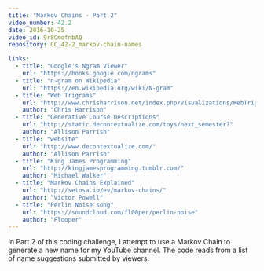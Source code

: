 ```yaml
---
title: "Markov Chains - Part 2"
video_number: 42.2
date: 2016-10-25
video_id: 9r8CmofnbAQ
repository: CC_42-2_markov-chain-names

links:
  - title: "Google's Ngram Viewer"  
    url: "https://books.google.com/ngrams"
  - title: "n-gram on Wikipedia"  
    url: "https://en.wikipedia.org/wiki/N-gram"
  - title: "Web Trigrams"  
    url: "http://www.chrisharrison.net/index.php/Visualizations/WebTrigrams"
    author: "Chris Harrison"
  - title: "Generative Course Descriptions"  
    url: "http://static.decontextualize.com/toys/next_semester?"
    author: "Allison Parrish"
  - title: "website"  
    url: "http://www.decontextualize.com/"
    author: "Allison Parrish"
  - title: "King James Programming"  
    url: "http://kingjamesprogramming.tumblr.com/"
    author: "Michael Walker"
  - title: "Markov Chains Explained"  
    url: "http://setosa.io/ev/markov-chains/"
    author: "Victor Powell"
  - title: "Perlin Noise song"  
    url: "https://soundcloud.com/fl00per/perlin-noise"
    author: "Flooper"
---
```


In Part 2 of this coding challenge, I attempt to use a Markov Chain to generate a new name for my YouTube channel. The code reads from a list of name suggestions  submitted by viewers.
